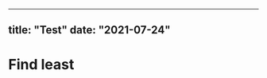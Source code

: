 
---
title: "Test"
date: "2021-07-24"
---

# Find least





<!--stackedit_data:
eyJoaXN0b3J5IjpbLTExMzEyNDgxODNdfQ==
-->